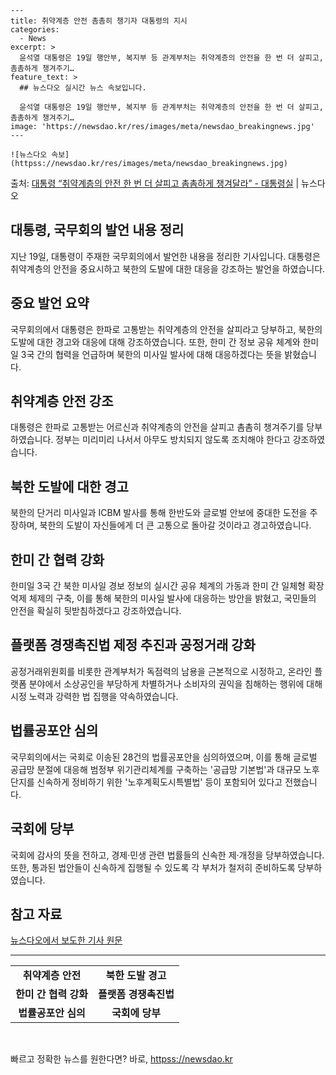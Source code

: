     ---
    title: 취약계층 안전 촘촘히 챙기자 대통령의 지시
    categories:
      - News
    excerpt: >
      윤석열 대통령은 19일 행안부, 복지부 등 관계부처는 취약계층의 안전을 한 번 더 살피고, 촘촘하게 챙겨주기…
    feature_text: >
      ## 뉴스다오 실시간 뉴스 속보입니다.
    
      윤석열 대통령은 19일 행안부, 복지부 등 관계부처는 취약계층의 안전을 한 번 더 살피고, 촘촘하게 챙겨주기…
    image: 'https://newsdao.kr/res/images/meta/newsdao_breakingnews.jpg'
    ---
    
    ![뉴스다오 속보](httpss://newsdao.kr/res/images/meta/newsdao_breakingnews.jpg)

<p>출처: <a href="httpss://newsdao.kr/2832" rel="dofollow">대통령 “취약계층의 안전 한 번 더 살피고 촘촘하게 챙겨달라” - 대통령실</a> | 뉴스다오</p>

<h2>대통령, 국무회의 발언 내용 정리</h2>
<p data-ke-size="size16">지난 19일, 대통령이 주재한 국무회의에서 발언한 내용을 정리한 기사입니다. 대통령은 취약계층의 안전을 중요시하고 북한의 도발에 대한 대응을 강조하는 발언을 하였습니다.</p>

<h2 data-ke-size="size26">중요 발언 요약</h2>
<p data-ke-size="size16">국무회의에서 대통령은 한파로 고통받는 취약계층의 안전을 살피라고 당부하고, 북한의 도발에 대한 경고와 대응에 대해 강조하였습니다. 또한, 한미 간 정보 공유 체계와 한미일 3국 간의 협력을 언급하며 북한의 미사일 발사에 대해 대응하겠다는 뜻을 밝혔습니다.</p>

<h2 data-ke-size="size26">취약계층 안전 강조</h2>
<p data-ke-size="size16">대통령은 한파로 고통받는 어르신과 취약계층의 안전을 살피고 촘촘히 챙겨주기를 당부하였습니다. 정부는 미리미리 나서서 아무도 방치되지 않도록 조치해야 한다고 강조하였습니다.</p>

<h2 data-ke-size="size26">북한 도발에 대한 경고</h2>
<p data-ke-size="size16">북한의 단거리 미사일과 ICBM 발사를 통해 한반도와 글로벌 안보에 중대한 도전을 주장하며, 북한의 도발이 자신들에게 더 큰 고통으로 돌아갈 것이라고 경고하였습니다.</p>

<h2 data-ke-size="size26">한미 간 협력 강화</h2>
<p data-ke-size="size16">한미일 3국 간 북한 미사일 경보 정보의 실시간 공유 체계의 가동과 한미 간 일체형 확장억제 체제의 구축, 이를 통해 북한의 미사일 발사에 대응하는 방안을 밝혔고, 국민들의 안전을 확실히 뒷받침하겠다고 강조하였습니다.</p>

<h2 data-ke-size="size26">플랫폼 경쟁촉진법 제정 추진과 공정거래 강화</h2>
<p data-ke-size="size16">공정거래위원회를 비롯한 관계부처가 독점력의 남용을 근본적으로 시정하고, 온라인 플랫폼 분야에서 소상공인을 부당하게 차별하거나 소비자의 권익을 침해하는 행위에 대해 시정 노력과 강력한 법 집행을 약속하였습니다.</p>

<h2 data-ke-size="size26">법률공포안 심의</h2>
<p data-ke-size="size16">국무회의에서는 국회로 이송된 28건의 법률공포안을 심의하였으며, 이를 통해 글로벌 공급망 분절에 대응해 범정부 위기관리체계를 구축하는 '공급망 기본법'과 대규모 노후단지를 신속하게 정비하기 위한 '노후계획도시특별법' 등이 포함되어 있다고 전했습니다.</p>

<h2 data-ke-size="size26">국회에 당부</h2>
<p data-ke-size="size16">국회에 감사의 뜻을 전하고, 경제·민생 관련 법률들의 신속한 제·개정을 당부하였습니다. 또한, 통과된 법안들이 신속하게 집행될 수 있도록 각 부처가 철저히 준비하도록 당부하였습니다.</p>

<h2 data-ke-size="size26">참고 자료</h2>
<p><a href="httpss://newsdao.kr/2832">뉴스다오에서 보도한 기사 원문</a></p>

<hr data-ke-size="size16">
<table>
<tbody>
<tr>
<td style="text-align: center; height: 17px;"><b>취약계층 안전</b></td>
<td style="text-align: center; height: 17px;"><b>북한 도발 경고</b></td>
</tr>
<tr>
<td style="text-align: center; height: 17px;"><b>한미 간 협력 강화</b></td>
<td style="text-align: center; height: 17px;"><b>플랫폼 경쟁촉진법</b></td>
</tr>
<tr>
<td style="text-align: center; height: 17px;"><b>법률공포안 심의</b></td>
<td style="text-align: center; height: 17px;"><b>국회에 당부</b></td>
</tr>
</tbody>
</table>
<p data-ke-size="size16">&nbsp;</p> 

빠르고 정확한 뉴스를 원한다면? 바로, <a href="httpss://newsdao.kr" rel="dofollow">httpss://newsdao.kr</a>


    